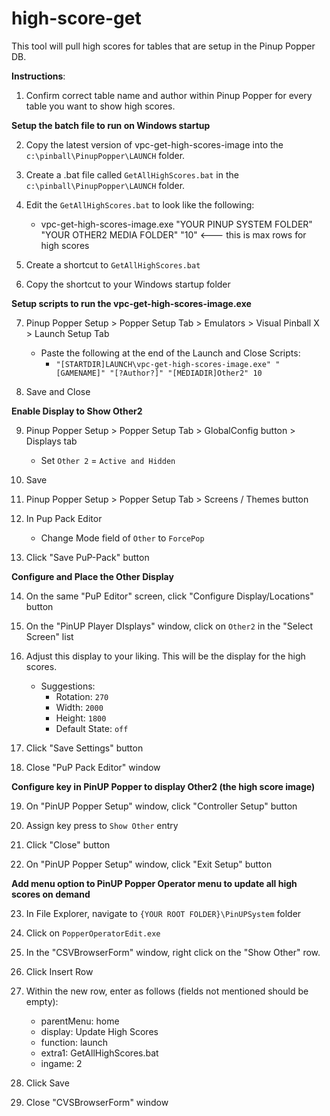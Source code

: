 # high-score-get

This tool will pull high scores for tables that are setup in the Pinup Popper DB.

**Instructions**:

1. Confirm correct table name and author within Pinup Popper for every table you want to show high scores.

**Setup the batch file to run on Windows startup**

2. Copy the latest version of vpc-get-high-scores-image into the `c:\pinball\PinupPopper\LAUNCH` folder.

3. Create a .bat file called `GetAllHighScores.bat` in the `c:\pinball\PinupPopper\LAUNCH` folder.

4. Edit the `GetAllHighScores.bat` to look like the following:
    - vpc-get-high-scores-image.exe "YOUR PINUP SYSTEM FOLDER" "YOUR OTHER2 MEDIA FOLDER" "10" <--- this is max rows for high scores

5. Create a shortcut to `GetAllHighScores.bat`

6. Copy the shortcut to your Windows startup folder

**Setup scripts to run the vpc-get-high-scores-image.exe**

7. Pinup Popper Setup > Popper Setup Tab > Emulators > Visual Pinball X > Launch Setup Tab
    - Paste the following at the end of the Launch and Close Scripts:
        - `"[STARTDIR]LAUNCH\vpc-get-high-scores-image.exe" "[GAMENAME]" "[?Author?]" "[MEDIADIR]Other2" 10`
        
8. Save and Close

**Enable Display to Show Other2**

9. Pinup Popper Setup > Popper Setup Tab > GlobalConfig button > Displays tab
    - Set `Other 2` = `Active and Hidden`
    
10. Save

11. Pinup Popper Setup > Popper Setup Tab > Screens / Themes button

12. In Pup Pack Editor
    - Change Mode field of `Other` to `ForcePop`
    
13. Click "Save PuP-Pack" button

**Configure and Place the Other Display**

14. On the same "PuP Editor" screen, click "Configure Display/Locations" button

15. On the "PinUP Player DIsplays" window, click on `Other2` in the "Select Screen" list

16. Adjust this display to your liking.  This will be the display for the high scores.
    - Suggestions:
        - Rotation: `270`
        - Width: `2000`
        - Height: `1800`
        - Default State: `off`
        
17. Click "Save Settings" button

18. Close "PuP Pack Editor" window

**Configure key in PinUP Popper to display Other2 (the high score image)**

19. On "PinUP Popper Setup" window, click "Controller Setup" button

20. Assign key press to `Show Other` entry

21. Click "Close" button

22. On "PinUP Popper Setup" window, click "Exit Setup" button

**Add menu option to PinUP Popper Operator menu to update all high scores on demand**

23. In File Explorer, navigate to `{YOUR ROOT FOLDER}\PinUPSystem` folder

24. Click on `PopperOperatorEdit.exe`

25. In the "CSVBrowserForm" window, right click on the "Show Other" row.

26. Click Insert Row

27. Within the new row, enter as follows (fields not mentioned should be empty):
    - parentMenu: home
    - display: Update High Scores
    - function: launch
    - extra1: GetAllHighScores.bat
    - ingame: 2
    
28. Click Save

29. Close "CVSBrowserForm" window
